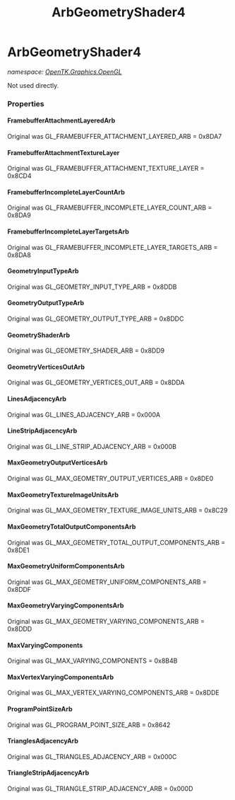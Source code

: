 ﻿---
title: ArbGeometryShader4
---

# ArbGeometryShader4
_namespace: [OpenTK.Graphics.OpenGL](N-OpenTK.Graphics.OpenGL.html)_

Not used directly.



### Properties

#### FramebufferAttachmentLayeredArb
Original was GL_FRAMEBUFFER_ATTACHMENT_LAYERED_ARB = 0x8DA7
#### FramebufferAttachmentTextureLayer
Original was GL_FRAMEBUFFER_ATTACHMENT_TEXTURE_LAYER = 0x8CD4
#### FramebufferIncompleteLayerCountArb
Original was GL_FRAMEBUFFER_INCOMPLETE_LAYER_COUNT_ARB = 0x8DA9
#### FramebufferIncompleteLayerTargetsArb
Original was GL_FRAMEBUFFER_INCOMPLETE_LAYER_TARGETS_ARB = 0x8DA8
#### GeometryInputTypeArb
Original was GL_GEOMETRY_INPUT_TYPE_ARB = 0x8DDB
#### GeometryOutputTypeArb
Original was GL_GEOMETRY_OUTPUT_TYPE_ARB = 0x8DDC
#### GeometryShaderArb
Original was GL_GEOMETRY_SHADER_ARB = 0x8DD9
#### GeometryVerticesOutArb
Original was GL_GEOMETRY_VERTICES_OUT_ARB = 0x8DDA
#### LinesAdjacencyArb
Original was GL_LINES_ADJACENCY_ARB = 0x000A
#### LineStripAdjacencyArb
Original was GL_LINE_STRIP_ADJACENCY_ARB = 0x000B
#### MaxGeometryOutputVerticesArb
Original was GL_MAX_GEOMETRY_OUTPUT_VERTICES_ARB = 0x8DE0
#### MaxGeometryTextureImageUnitsArb
Original was GL_MAX_GEOMETRY_TEXTURE_IMAGE_UNITS_ARB = 0x8C29
#### MaxGeometryTotalOutputComponentsArb
Original was GL_MAX_GEOMETRY_TOTAL_OUTPUT_COMPONENTS_ARB = 0x8DE1
#### MaxGeometryUniformComponentsArb
Original was GL_MAX_GEOMETRY_UNIFORM_COMPONENTS_ARB = 0x8DDF
#### MaxGeometryVaryingComponentsArb
Original was GL_MAX_GEOMETRY_VARYING_COMPONENTS_ARB = 0x8DDD
#### MaxVaryingComponents
Original was GL_MAX_VARYING_COMPONENTS = 0x8B4B
#### MaxVertexVaryingComponentsArb
Original was GL_MAX_VERTEX_VARYING_COMPONENTS_ARB = 0x8DDE
#### ProgramPointSizeArb
Original was GL_PROGRAM_POINT_SIZE_ARB = 0x8642
#### TrianglesAdjacencyArb
Original was GL_TRIANGLES_ADJACENCY_ARB = 0x000C
#### TriangleStripAdjacencyArb
Original was GL_TRIANGLE_STRIP_ADJACENCY_ARB = 0x000D

